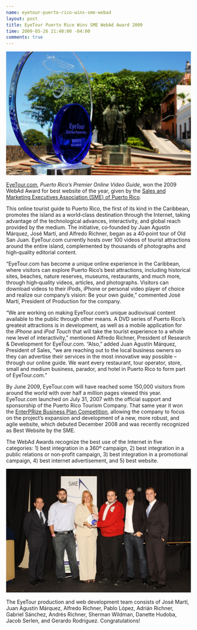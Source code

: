 ```yaml
---
name: eyetour-puerto-rico-wins-sme-webad
layout: post
title: EyeTour Puerto Rico Wins SME WebAd Award 2009
time: 2009-05-26 21:40:00 -04:00
comments: true
---
```

![SME Best Website Award](2009-05-26-eyetour-puerto-rico-wins-sme-webad-EyeTour-BestWebsite-SME-WebAdAward-Trophy.jpg)

[EyeTour.com](http://eyetour.com/), _Puerto Rico&rsquo;s Premier Online Video Guide_, won the 2009 WebAd Award for best website of the year, given by the [Sales and Marketing Executives Association (SME) of Puerto Rico](http://www.smepr.org/).

This online tourist guide to Puerto Rico, the first of its kind in the Caribbean, promotes the island as a world‐class destination through the Internet, taking advantage of the technological advances, interactivity, and global reach provided by the medium. The initiative, co‐founded by Juan Agust&iacute;n M&aacute;rquez, Jos&eacute; Mart&iacute;, and Alfredo Richner, began as a 40‐point tour of Old San Juan. EyeTour.com currently hosts over 100 videos of tourist attractions around the entire island, complemented by thousands of photographs and high‐quality editorial content.

&ldquo;EyeTour.com has become a unique online experience in the Caribbean, where visitors can explore Puerto Rico&rsquo;s best attractions, including historical sites, beaches, nature reserves, museums, restaurants, and much more, through high‐quality videos, articles, and photographs. Visitors can download videos to their iPods, iPhone or personal video player of choice and realize our company&rsquo;s vision: Be your own guide,&rdquo; commented Jos&eacute; Mart&iacute;, President of Production for the company.

&ldquo;We are working on making EyeTour.com&rsquo;s unique audiovisual content available to the public through other means. A DVD series of Puerto Rico&rsquo;s greatest attractions is in development, as well as a mobile application for the _iPhone_ and _iPod Touch_ that will take the tourist experience to a whole new level of interactivity,&rdquo; mentioned Alfredo Richner, President of Research &amp; Development for EyeTour.com. &ldquo;Also,&rdquo; added Juan Agust&iacute;n M&aacute;rquez, President of Sales, &ldquo;we are reaching out to the local business owners so they can advertise their services in the most innovative way possible &ndash; through our online guide. We want every restaurant, tour operator, store, small and medium business, parador, and hotel in Puerto Rico to form part of EyeTour.com.&rdquo;

By June 2009, EyeTour.com will have reached some 150,000 visitors from around the world with over half a million pages viewed this year. EyeTour.com launched on July 31, 2007 with the official support and sponsorship of the Puerto Rico Tourism Company. That same year it won the [EnterPRize Business Plan Competition](http://www.enterprizepr.com), allowing the company to focus on the project&rsquo;s expansion and development of a new, more robust, and agile website, which debuted December 2008 and was recently recognized as Best Website by the SME.

The WebAd Awards recognize the best use of the Internet in five categories: 1) best integration in a 360&ordm; campaign, 2) best integration in a public relations or non‐profit campaign, 3) best integration in a promotional campaign, 4) best internet advertisement, and 5) best website.

![The EyeTour Team accepts the award for Best Website.](2009-05-26-eyetour-puerto-rico-wins-sme-webad-EyeTourTeam.jpg)

The EyeTour production and web development team consists of Jos&eacute; Mart&iacute;, Juan Agust&iacute;n M&aacute;rquez, Alfredo Richner, Pablo L&oacute;pez, Adri&aacute;n Richner, Gabriel S&aacute;nchez, Andr&eacute;s Richner, Sherman Wildman, Danette Hudoba, Jacob Serlen, and Gerardo Rodriguez. Congratulations!
